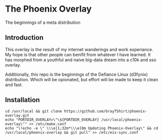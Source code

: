 # The Phoenix Overlay

The beginnings of a meta distribution

## Introduction

This overlay is the result of my internet wanderings and work experiance.
My hope is that other people can benifit from whatever I have learned.
It has morphed from a youthful and naive big-data dream into a c10k and sso overlay.

Additionally, this repo is the beginnings of the Defiance Linux (d3fynix) distribution.
Which will be opionated, but effort will be made to keep it clean and fast.

## Installation

	cd /usr/local && git clone https://github.com/GrayTShirt/phoenix-overlay.git
	echo "PORTDIR_OVERLAY=\"\${PORTDIR_OVERLAY} /usr/local/phoenix-overlay\"" >> /etc/make.conf
	echo "\!echo -e \" \\\e[1;32m*\\\e[0m Updating Phoenix-Overlay\" && cd /usr/local/phoenix-overlay && git pull" >> /etc/eix-sync.conf
